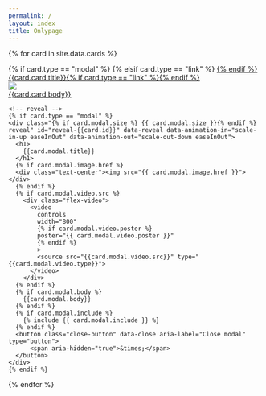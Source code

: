 ```yaml
---
permalink: /
layout: index
title: Onlypage
---
```

{% for card in site.data.cards %}
  <div class="cell small-4">
    <!-- card -->
    {% if card.type == "modal" %}
    <a data-open="reveal-{{card.id}}">
    {% elsif card.type == "link" %}
    <a href="{{card.link.url}}" target="_blank">
    {% endif %}
      <div class="card{% if card.online %} hide-offline{% endif %}" id="{{card.id}}">
          <div class="card-divider">
              {{card.card.title}}{% if card.type == "link" %}<i class="fas fa-external-link-alt"></i>{% endif %}
          </div>
          <img src="{{card.card.image.href}}" >
          <div class="card-section">
              {{card.card.body}}
          </div>
      </div>
    </a>

    <!-- reveal -->
    {% if card.type == "modal" %}
    <div class="{% if card.modal.size %} {{ card.modal.size }}{% endif %} reveal" id="reveal-{{card.id}}" data-reveal data-animation-in="scale-in-up easeInOut" data-animation-out="scale-out-down easeInOut">
      <h1>
        {{card.modal.title}}
      </h1>
      {% if card.modal.image.href %}
      <div class="text-center"><img src="{{ card.modal.image.href }}"></div>
      {% endif %}
      {% if card.modal.video.src %}
        <div class="flex-video">
          <video
            controls
            width="800"
            {% if card.modal.video.poster %}
            poster="{{ card.modal.video.poster }}"
            {% endif %}
            >
            <source src="{{card.modal.video.src}}" type="{{card.modal.video.type}}">
          </video>
        </div>
      {% endif %}
      {% if card.modal.body %}
        {{card.modal.body}}
      {% endif %}
      {% if card.modal.include %}
        {% include {{ card.modal.include }} %}
      {% endif %}
      <button class="close-button" data-close aria-label="Close modal" type="button">
          <span aria-hidden="true">&times;</span>
      </button>
    </div>
    {% endif %}
  </div>
{% endfor %}
